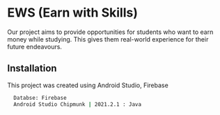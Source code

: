 
# EWS (Earn with Skills)

Our project aims to provide opportunities for students who want to earn money while studying. This gives them real-world experience for their future endeavours.




## Installation

This project was created using Android Studio, Firebase

```bash
  Databse: Firebase
  Android Studio Chipmunk | 2021.2.1 : Java
```
    
